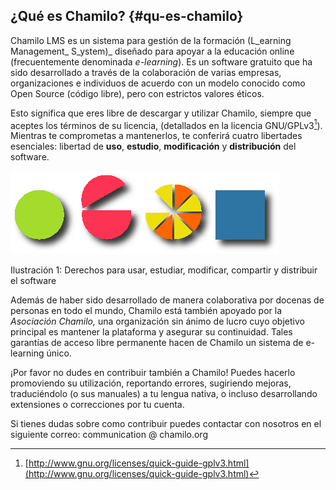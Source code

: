 ## ¿Qué es Chamilo? {#qu-es-chamilo}

Chamilo LMS es un sistema para gestión de la formación \(L_earning Management_ S_ystem\)_ diseñado para apoyar a la educación online \(frecuentemente denominada _e-learning_\). Es un software gratuito que ha sido desarrollado a través de la colaboración de varias empresas, organizaciones e individuos de acuerdo con un modelo conocido como Open Source \(código libre\), pero con estrictos valores éticos.

Esto significa que eres libre de descargar y utilizar Chamilo, siempre que aceptes los términos de su licencia, \(detallados en la licencia GNU/GPLv3[^1]\). Mientras te comprometas a mantenerlos, te conferirá cuatro libertades esenciales: libertad de **uso**, **estudio**, **modificación** y **distribución** del software.

![](../assets/images268.png)

Ilustración 1: Derechos para usar, estudiar, modificar, compartir y distribuir el software

Además de haber sido desarrollado de manera colaborativa por docenas de personas en todo el mundo, Chamilo está también apoyado por la _Asociación Chamilo,_ una organización sin ánimo de lucro cuyo objetivo principal es mantener la plataforma y asegurar su continuidad. Tales garantías de acceso libre permanente hacen de Chamilo un sistema de e-learning único.

¡Por favor no dudes en contribuir también a Chamilo! Puedes hacerlo promoviendo su utilización, reportando errores, sugiriendo mejoras, traduciéndolo \(o sus manuales\) a tu lengua nativa, o incluso desarrollando extensiones o correcciones por tu cuenta.

Si tienes dudas sobre como contribuir puedes contactar con nosotros en el siguiente correo: communication @ chamilo.org

[^1]: [http://www.gnu.org/licenses/quick-guide-gplv3.html](http://www.gnu.org/licenses/quick-guide-gplv3.html)

